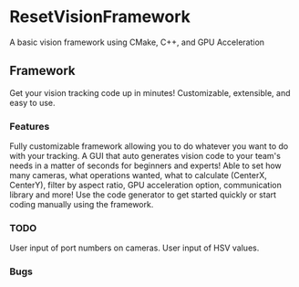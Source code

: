 # ResetVisionFramework
A basic vision framework using CMake, C++, and GPU Acceleration

## Framework
Get your vision tracking code up in minutes! Customizable, extensible, and easy to use. 



### Features
Fully customizable framework allowing you to do whatever you want to do with your tracking. 
A GUI that auto generates vision code to your team's needs in a matter of seconds for beginners and experts!
Able to set how many cameras, what operations wanted, what to calculate (CenterX, CenterY), filter by aspect ratio, GPU acceleration option, communication library and more!
Use the code generator to get started quickly or start coding manually using the framework.
### TODO
User input of port numbers on cameras.
User input of HSV values.

### Bugs


